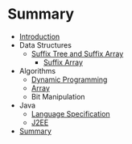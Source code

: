 # Summary

* [Introduction](README.md)
* Data Structures
   * [Suffix Tree and Suffix Array](suffix_tree_and_suffix_array.md)
       * [Suffix Array](suffix_array.md)
* Algorithms
   * [Dynamic Programming](dynamic_programming.md)
   * [Array](array.md)
   * Bit Manipulation
* Java
   * [Language Specification](java_language_specification.md)
   * [J2EE](j2ee.md)
* [Summary](SUMMARY.md)


